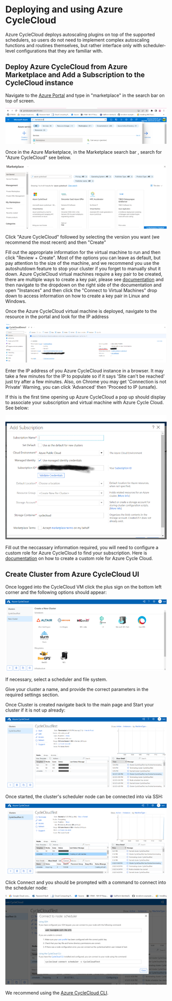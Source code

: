 # Deploying and using Azure CycleCloud

Azure CycleCloud deploys autoscaling plugins on top of the supported schedulers, so users do not need to implement complex autoscaling functions and routines themselves, but rather interface only with scheduler-level configurations that they are familiar with.

## Deploy Azure CycleCloud from Azure Marketplace and Add a Subscription to the CycleCloud instance

Navigate to the [Azure Portal](https://portal.azure.com/) and type in "marketplace" in the search bar on top of screen.

![Screenshot of the Azure Marketplace](/docs/images/Marketplace_Azure.png)

Once in the Azure Marketplace, in the Marketplace search bar , search for "Azure CycleCloud" see below.

![Screenshot of Azure CycleCloud in the Marketplace](/docs/images/AzureCycleCloud.png)

Click "Azure CycleCloud" followed by selecting the version you want (we recommend the most recent) and then "Create"

Fill out the appropriate information for the virtual machine to run and then click "Review + Create". Most of the options you can leave as default, but pay attention to the size of the machine, and we recommend you use the autoshutdown feature to stop your cluster if you forget to manually shut it down. Azure CycleCloud virtual machines require a key pair to be created, there are multiple ways to create a key pair, please see [documentation](https://learn.microsoft.com/en-us/azure/virtual-machines/) and then navigate to the dropdown on the right side of the documentation and open "Instances" and then click the "Connect to Virtual Machines" drop down to access information on how to create a key pair in Linux and Windows.

Once the Azure CycleCloud virtual machine is deployed, navigate to the resource in the portal and look for the IP address

![Screenshot of an Azure CycleCloud virtual machine](/docs/images/AzureCycleCloud2.png)

Enter the IP address of you Azure CycleCloud instance in a browser. It may take a few minutes for the IP to populate so if it says 'Site can't be reached' just try after a few minutes. Also, on Chrome you may get 'Connection is not Private' Warning, you can click 'Advanced' then 'Proceed to IP (unsafe). 

If this is the first time opening up Azure CycleCloud a pop up should display to associate your subscription and virtual machine with Azure Cycle Cloud. See below:

![Screenshot configuring Azure CycleCloud](/docs/images/Add_subscription2.png)

Fill out the neccassary information required, you will need to configure a custom role for Azure CycleCloud to find your subscription. Here is [documentation](https://github.com/STRIDES/NIHCloudLabAzure/blob/main/docs/Create_Custom_Role_AzureHPC.md) on how to create a custom role for Azure Cycle Cloud.

## Create Cluster from Azure CycleCloud UI

Once logged into the CycleCloud VM click the plus sign on the bottom left corner and the following options should appear:

![Screenshot of Azure CycleCloud new cluster wizard](/docs/images/CycleCloud_UI.png)

If necessary, select a scheduler and file system.

Give your cluster a name, and provide the correct parameters in the required settings section.

Once Cluster is created navigate back to the main page and Start your cluster if it is not up already:

![Screenshot of Azure CycleCloud cluster status](/docs/images/CycleCloudTest.png)

Once started, the cluster's scheduler node can be connected into via SSH: 

![Screenshot of Azure CycleCloud cluster scheduler node](/docs/images/SSH_example.png)

Click Connect and you should be prompted with a command to connect into the scheduler node:

![Screenshot connecting to Azure CycleCloud cluster scheduler node](/docs/images/SSH_2.png)

We recommend using the [Azure CycleCloud CLI](https://learn.microsoft.com/en-us/azure/cyclecloud/how-to/install-cyclecloud-cli?view=cyclecloud-8).

